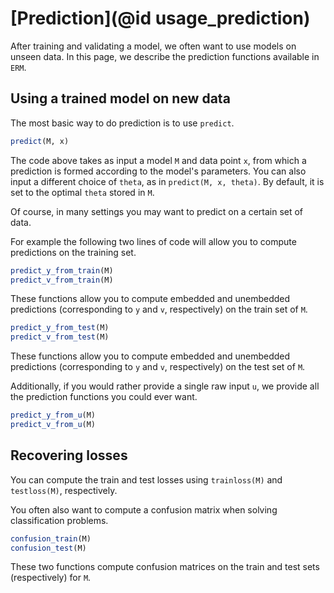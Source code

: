 # [Prediction](@id usage_prediction)

After training and validating a model, we often want to use models on unseen data.
In this page, we describe the prediction functions available in `ERM`.

## Using a trained model on new data
The most basic way to do prediction is to use `predict`.
```julia
predict(M, x)
````
The code above takes as input a model `M` and data point `x`, from which a prediction is
formed according to the model's parameters. You can also input a different choice of `theta`,
as in `predict(M, x, theta)`. By default, it is set to the optimal `theta` stored in `M`.

Of course, in many settings you may want to predict on a certain set of data.

For example the following two lines of code will allow you to compute predictions on the training
set. 
```julia
predict_y_from_train(M)
predict_v_from_train(M)
```
These functions allow you to compute embedded and unembedded predictions (corresponding to `y` and `v`, respectively) on the
train set of `M`.

```julia
predict_y_from_test(M)
predict_v_from_test(M)
```
These functions allow you to compute embedded and unembedded predictions (corresponding to `y` and `v`, respectively) on the
test set of `M`.

Additionally, if you would rather provide a single raw input `u`, we provide all the prediction functions
you could ever want. 
```julia
predict_y_from_u(M)
predict_v_from_u(M)
```

## Recovering losses

You can compute the train and test losses using `trainloss(M)` and `testloss(M)`, respectively. 

You often also want to compute a confusion matrix when solving classification problems.
```julia
confusion_train(M)
confusion_test(M)
```
These two functions compute confusion matrices on the train and test sets (respectively) for `M`.




